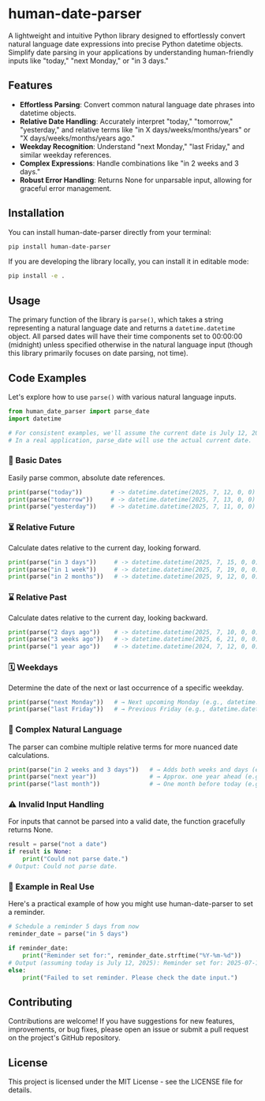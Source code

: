 # human-date-parser

A lightweight and intuitive Python library designed to effortlessly convert natural language date expressions into precise Python datetime objects. Simplify date parsing in your applications by understanding human-friendly inputs like "today," "next Monday," or "in 3 days."

## Features

- **Effortless Parsing**: Convert common natural language date phrases into datetime objects.
- **Relative Date Handling**: Accurately interpret "today," "tomorrow," "yesterday," and relative terms like "in X days/weeks/months/years" or "X days/weeks/months/years ago."
- **Weekday Recognition**: Understand "next Monday," "last Friday," and similar weekday references.
- **Complex Expressions**: Handle combinations like "in 2 weeks and 3 days."
- **Robust Error Handling**: Returns None for unparsable input, allowing for graceful error management.

## Installation

You can install human-date-parser directly from your terminal:

```bash
pip install human-date-parser
```

If you are developing the library locally, you can install it in editable mode:

```bash
pip install -e .
```

## Usage

The primary function of the library is `parse()`, which takes a string representing a natural language date and returns a `datetime.datetime` object. All parsed dates will have their time components set to 00:00:00 (midnight) unless specified otherwise in the natural language input (though this library primarily focuses on date parsing, not time).

## Code Examples

Let's explore how to use `parse()` with various natural language inputs.

```python
from human_date_parser import parse_date
import datetime

# For consistent examples, we'll assume the current date is July 12, 2025.
# In a real application, parse_date will use the actual current date.
```

### 📅 Basic Dates

Easily parse common, absolute date references.

```python
print(parse("today"))        # -> datetime.datetime(2025, 7, 12, 0, 0)
print(parse("tomorrow"))     # -> datetime.datetime(2025, 7, 13, 0, 0)
print(parse("yesterday"))    # -> datetime.datetime(2025, 7, 11, 0, 0)
```

### ⏳ Relative Future

Calculate dates relative to the current day, looking forward.

```python
print(parse("in 3 days"))     # -> datetime.datetime(2025, 7, 15, 0, 0)
print(parse("in 1 week"))     # -> datetime.datetime(2025, 7, 19, 0, 0)
print(parse("in 2 months"))   # -> datetime.datetime(2025, 9, 12, 0, 0)
```

### ⌛ Relative Past

Calculate dates relative to the current day, looking backward.

```python
print(parse("2 days ago"))    # -> datetime.datetime(2025, 7, 10, 0, 0)
print(parse("3 weeks ago"))   # -> datetime.datetime(2025, 6, 21, 0, 0)
print(parse("1 year ago"))    # -> datetime.datetime(2024, 7, 12, 0, 0)
```

### 🗓️ Weekdays

Determine the date of the next or last occurrence of a specific weekday.

```python
print(parse("next Monday"))   # → Next upcoming Monday (e.g., datetime.datetime(2025, 7, 14, 0, 0))
print(parse("last Friday"))   # → Previous Friday (e.g., datetime.datetime(2025, 7, 11, 0, 0))
```

### 🧠 Complex Natural Language

The parser can combine multiple relative terms for more nuanced date calculations.

```python
print(parse("in 2 weeks and 3 days"))   # → Adds both weeks and days (e.g., datetime.datetime(2025, 7, 29, 0, 0))
print(parse("next year"))               # → Approx. one year ahead (e.g., datetime.datetime(2026, 7, 12, 0, 0))
print(parse("last month"))              # → One month before today (e.g., datetime.datetime(2025, 6, 12, 0, 0))
```

### ⚠️ Invalid Input Handling

For inputs that cannot be parsed into a valid date, the function gracefully returns None.

```python
result = parse("not a date")
if result is None:
    print("Could not parse date.")
# Output: Could not parse date.
```

### 🧪 Example in Real Use

Here's a practical example of how you might use human-date-parser to set a reminder.

```python
# Schedule a reminder 5 days from now
reminder_date = parse("in 5 days")

if reminder_date:
    print("Reminder set for:", reminder_date.strftime("%Y-%m-%d"))
# Output (assuming today is July 12, 2025): Reminder set for: 2025-07-17
else:
    print("Failed to set reminder. Please check the date input.")
```

## Contributing

Contributions are welcome! If you have suggestions for new features, improvements, or bug fixes, please open an issue or submit a pull request on the project's GitHub repository.

## License

This project is licensed under the MIT License - see the LICENSE file for details.